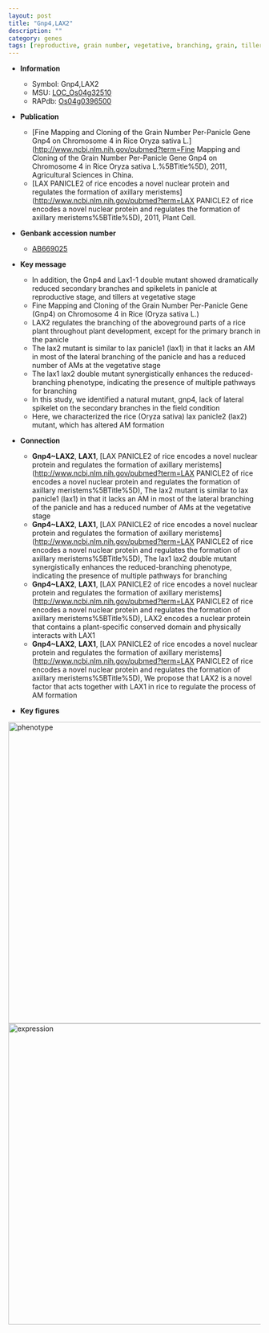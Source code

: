 ```yaml
---
layout: post
title: "Gnp4,LAX2"
description: ""
category: genes
tags: [reproductive, grain number, vegetative, branching, grain, tiller, spikelet, panicle]
---
```


* **Information**  
    + Symbol: Gnp4,LAX2  
    + MSU: [LOC_Os04g32510](http://rice.plantbiology.msu.edu/cgi-bin/ORF_infopage.cgi?orf=LOC_Os04g32510)  
    + RAPdb: [Os04g0396500](http://rapdb.dna.affrc.go.jp/viewer/gbrowse_details/irgsp1?name=Os04g0396500)  

* **Publication**  
    + [Fine Mapping and Cloning of the Grain Number Per-Panicle Gene Gnp4 on Chromosome 4 in Rice Oryza sativa L.](http://www.ncbi.nlm.nih.gov/pubmed?term=Fine Mapping and Cloning of the Grain Number Per-Panicle Gene Gnp4 on Chromosome 4 in Rice Oryza sativa L.%5BTitle%5D), 2011, Agricultural Sciences in China.
    + [LAX PANICLE2 of rice encodes a novel nuclear protein and regulates the formation of axillary meristems](http://www.ncbi.nlm.nih.gov/pubmed?term=LAX PANICLE2 of rice encodes a novel nuclear protein and regulates the formation of axillary meristems%5BTitle%5D), 2011, Plant Cell.

* **Genbank accession number**  
    + [AB669025](http://www.ncbi.nlm.nih.gov/nuccore/AB669025)

* **Key message**  
    + In addition, the Gnp4 and Lax1-1 double mutant showed dramatically reduced secondary branches and spikelets in panicle at reproductive stage, and tillers at vegetative stage
    + Fine Mapping and Cloning of the Grain Number Per-Panicle Gene (Gnp4) on Chromosome 4 in Rice (Oryza sativa L.)
    + LAX2 regulates the branching of the aboveground parts of a rice plant throughout plant development, except for the primary branch in the panicle
    + The lax2 mutant is similar to lax panicle1 (lax1) in that it lacks an AM in most of the lateral branching of the panicle and has a reduced number of AMs at the vegetative stage
    + The lax1 lax2 double mutant synergistically enhances the reduced-branching phenotype, indicating the presence of multiple pathways for branching
    + In this study, we identified a natural mutant, gnp4, lack of lateral spikelet on the secondary branches in the field condition
    + Here, we characterized the rice (Oryza sativa) lax panicle2 (lax2) mutant, which has altered AM formation

* **Connection**  
    + __Gnp4~LAX2__, __LAX1__, [LAX PANICLE2 of rice encodes a novel nuclear protein and regulates the formation of axillary meristems](http://www.ncbi.nlm.nih.gov/pubmed?term=LAX PANICLE2 of rice encodes a novel nuclear protein and regulates the formation of axillary meristems%5BTitle%5D), The lax2 mutant is similar to lax panicle1 (lax1) in that it lacks an AM in most of the lateral branching of the panicle and has a reduced number of AMs at the vegetative stage
    + __Gnp4~LAX2__, __LAX1__, [LAX PANICLE2 of rice encodes a novel nuclear protein and regulates the formation of axillary meristems](http://www.ncbi.nlm.nih.gov/pubmed?term=LAX PANICLE2 of rice encodes a novel nuclear protein and regulates the formation of axillary meristems%5BTitle%5D), The lax1 lax2 double mutant synergistically enhances the reduced-branching phenotype, indicating the presence of multiple pathways for branching
    + __Gnp4~LAX2__, __LAX1__, [LAX PANICLE2 of rice encodes a novel nuclear protein and regulates the formation of axillary meristems](http://www.ncbi.nlm.nih.gov/pubmed?term=LAX PANICLE2 of rice encodes a novel nuclear protein and regulates the formation of axillary meristems%5BTitle%5D), LAX2 encodes a nuclear protein that contains a plant-specific conserved domain and physically interacts with LAX1
    + __Gnp4~LAX2__, __LAX1__, [LAX PANICLE2 of rice encodes a novel nuclear protein and regulates the formation of axillary meristems](http://www.ncbi.nlm.nih.gov/pubmed?term=LAX PANICLE2 of rice encodes a novel nuclear protein and regulates the formation of axillary meristems%5BTitle%5D), We propose that LAX2 is a novel factor that acts together with LAX1 in rice to regulate the process of AM formation

* **Key figures**  
<img src="https://funricegenes.github.io/images/LAX2.pheno.png" alt="phenotype"  style="width: 600px;"/>

<img src="https://funricegenes.github.io/images/LAX2.exp.png" alt="expression"  style="width: 600px;"/>


